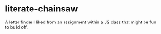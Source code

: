 # literate-chainsaw
A letter finder I liked from an assignment within a JS class that might be fun to build off. 
